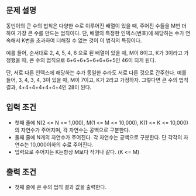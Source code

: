 ## 문제 설명
동빈이의 큰 수의 법칙은 다양한 수로 이루어진 배열이 있을 때, 주어진 수들을 M번 더하여 가장 큰 수를 만드는 법칙이다. 단, 배열의 특정한 인덱스(번호)에 해당하는 수가 연속해서 K번을 초과하여 더해질 수 없는 것이 이 법칙의 특징이다.

예를 들어, 순서대로 2, 4, 5, 4, 6 으로 된 배열이 있을 때, M이 8이고, K가 3이라고 가정했을 때, 큰 수의 법칙으로 6+6+6+5+6+6+6+5인 46이 되게 된다.

단, 서로 다른 인덱스에 해당하는 수가 동일한 수라도 서로 다른 것으로 간주한다. 예를 들어, 3, 4, 3, 4, 3이 있을 때, M이 7이고, K가 2라고 가정하자. 그렇다면 큰 수의 법칙 결과, 4+4+4+4+4+4+4인 28이 된다.

## 입력 조건
- 첫째 줄에 N(2 <= N <= 1,000), M(1 <= M <= 10,000), K(1 <= K <= 10,000)의 자연수가 주어지며, 각 자연수는 공백으로 구분한다.
- 둘째 줄에 N개의 자연수가 주어진다. 각 자연수는 공백으로 구분한다. 단 각각의 자연수는 10,000이하의 수로 주어진다.
- 입력으로 주어지는 K는항상 M보다 작거나 같다. (K <= M)
## 출력 조건
- 첫째 줄에 큰 수의 법칙 결과 값을 출력한다.